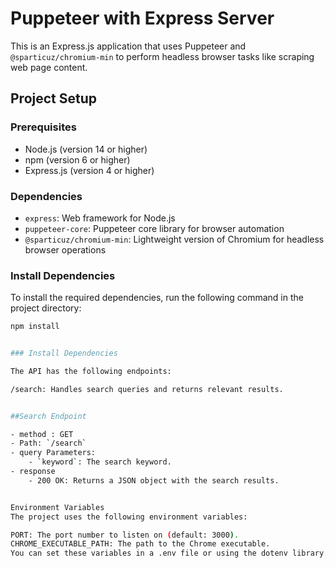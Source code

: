 # Puppeteer with Express Server

This is an Express.js application that uses Puppeteer and `@sparticuz/chromium-min` to perform headless browser tasks like scraping web page content.

## Project Setup

### Prerequisites

- Node.js (version 14 or higher)
- npm (version 6 or higher)
- Express.js (version 4 or higher)

### Dependencies

- `express`: Web framework for Node.js
- `puppeteer-core`: Puppeteer core library for browser automation
- `@sparticuz/chromium-min`: Lightweight version of Chromium for headless browser operations

### Install Dependencies

To install the required dependencies, run the following command in the project directory:

```bash
npm install 


### Install Dependencies

The API has the following endpoints:

/search: Handles search queries and returns relevant results.


##Search Endpoint

- method : GET
- Path: `/search`
- query Parameters:
    - `keyword`: The search keyword.
- response
    - 200 OK: Returns a JSON object with the search results.


Environment Variables
The project uses the following environment variables:

PORT: The port number to listen on (default: 3000).
CHROME_EXECUTABLE_PATH: The path to the Chrome executable.
You can set these variables in a .env file or using the dotenv library.